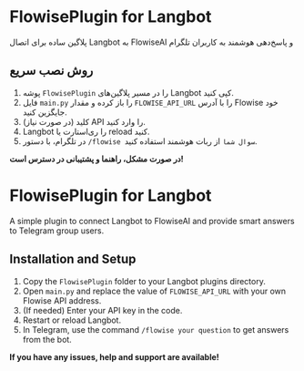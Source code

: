 # FlowisePlugin for Langbot

پلاگین ساده برای اتصال Langbot به FlowiseAI و پاسخ‌دهی هوشمند به کاربران تلگرام

## روش نصب سریع

1. پوشه `FlowisePlugin` را در مسیر پلاگین‌های Langbot کپی کنید.
2. فایل `main.py` را باز کرده و مقدار `FLOWISE_API_URL` را با آدرس Flowise خود جایگزین کنید.
3. (در صورت نیاز) کلید API را وارد کنید.
4. Langbot را ری‌استارت یا reload کنید.
5. در تلگرام، با دستور `/flowise سوال شما` از ربات هوشمند استفاده کنید.

**در صورت مشکل، راهنما و پشتیبانی در دسترس است!**

# FlowisePlugin for Langbot

A simple plugin to connect Langbot to FlowiseAI and provide smart answers to Telegram group users.

## Installation and Setup

1. Copy the `FlowisePlugin` folder to your Langbot plugins directory.
2. Open `main.py` and replace the value of `FLOWISE_API_URL` with your own Flowise API address.
3. (If needed) Enter your API key in the code.
4. Restart or reload Langbot.
5. In Telegram, use the command `/flowise your question` to get answers from the bot.

**If you have any issues, help and support are available!**
